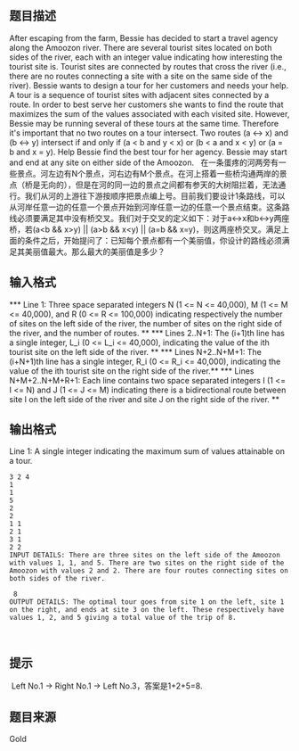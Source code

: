 


## 题目描述
After escaping from the farm, Bessie has decided to start a travel agency along the Amoozon river. There are several tourist sites located on both sides of the river, each with an integer value indicating how interesting the tourist site is. Tourist sites are connected by routes that cross the river (i.e., there are no routes connecting a site with a site on the same side of the river). Bessie wants to design a tour for her customers and needs your help. A tour is a sequence of tourist sites with adjacent sites connected by a route. In order to best serve her customers she wants to find the route that maximizes the sum of the values associated with each visited site. However, Bessie may be running several of these tours at the same time. Therefore it's important that no two routes on a tour intersect. Two routes (a <-> x) and (b <-> y) intersect if and only if (a < b and y < x) or (b < a and x < y) or (a = b and x = y). Help Bessie find the best tour for her agency. Bessie may start and end at any site on either side of the Amoozon.
  在一条蛋疼的河两旁有一些景点。河左边有N个景点，河右边有M个景点。在河上搭着一些桥沟通两岸的景点（桥是无向的），但是在河的同一边的景点之间都有参天的大树阻拦着，无法通行。我们从河的上游往下游按顺序把景点编上号。目前我们要设计1条路线，可以从河岸任意一边的任意一个景点开始到河岸任意一边的任意一个景点结束。这条路线必须要满足其中没有桥交叉。我们对于交叉的定义如下：对于a<->x和b<->y两座桥，若(a<b && x>y) || (a>b && x<y) || (a=b && x=y)，则这两座桥交叉。满足上面的条件之后，开始提问了：已知每个景点都有一个美丽值，你设计的路线必须满足其美丽值最大。那么最大的美丽值是多少？
## 输入格式
*** Line 1: Three space separated integers N (1 <= N <= 40,000), M (1 <= M <= 40,000), and R (0 <= R <= 100,000) indicating respectively the number of sites on the left side of the river, the number of sites on the right side of the river, and the number of routes. ** 
*** Lines 2..N+1: The (i+1)th line has a single integer, L_i (0 <= L_i <= 40,000), indicating the value of the ith tourist site on the left side of the river. ** 
*** Lines N+2..N+M+1: The (i+N+1)th line has a single integer, R_i (0 <= R_i <= 40,000), indicating the value of the ith tourist site on the right side of the river.** 
*** Lines N+M+2..N+M+R+1: Each line contains two space separated integers I (1 <= I <= N) and J (1 <= J <= M) indicating there is a bidirectional route between site I on the left side of the river and site J on the right side of the river. ** 
## 输出格式
Line 1: A single integer indicating the maximum sum of values attainable on a tour. 

```input1
3 2 4
1
1
5
2
2
1 1
2 1
3 1
2 2
INPUT DETAILS: There are three sites on the left side of the Amoozon with values 1, 1, and 5. There are two sites on the right side of the Amoozon with values 2 and 2. There are four routes connecting sites on both sides of the river. 

```
```output1
 8 
OUTPUT DETAILS: The optimal tour goes from site 1 on the left, site 1 on the right, and ends at site 3 on the left. These respectively have values 1, 2, and 5 giving a total value of the trip of 8.

 
```

## 提示
 Left No.1 -> Right No.1 -> Left No.3，答案是1+2+5=8.
## 题目来源
Gold


